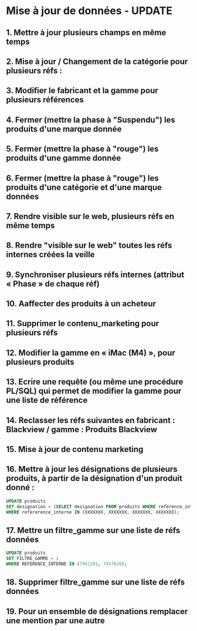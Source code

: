 # Mise à jour de données - UPDATE

## 1. Mettre à jour plusieurs champs en même temps
<!--
Tester une requête de type update où on met à jour plusieurs champs. Ex :

Update table g_produits

Set idMan = ‘1263’, iRange = ‘27454’

Where id in (val1, val2, val3, val4,…) ;
-->

## 2. Mise à jour / Changement de la catégorie pour plusieurs réfs :

## 3. Modifier le fabricant et la gamme pour plusieurs références
<!--
Hello Gp,

Merci de mettre les ref sous la marque et logo Philips .

STG
-->

## 4. Fermer (mettre la phase à "Suspendu") les produits d'une marque donnée
<!-- soit PL/SQL
soit SQL : utiliser un CTE ou une "Temporary Table"
-->

## 5. Fermer (mettre la phase à "rouge") les produits d'une gamme donnée

## 6. Fermer (mettre la phase à "rouge") les produits d'une catégorie et d'une marque données

## 7. Rendre visible sur le web, plusieurs réfs en même temps

## 8. Rendre "visible sur le web" toutes les réfs internes créées la veille

## 9. Synchroniser plusieurs réfs internes (attribut « Phase » de chaque réf)
<!-- Update ou PL/SQL
Synchroniser plusieurs réfs internes (attribut « Phase » de chaque réf) : 
La méthode manuelle : 
TMS : Aller sur chaque réf et cliquer sur 
  
Attends le message vert de confirmation
-->

## 10. Aaffecter des produits à un acheteur
<!--
Situation : un acheteur J.G. décide de quitter l’entreprise. Le directeur des achats S.S.  souhaite transférer les produits jusqu’alors sous la responsabilité de J.G. vers d’autres acheteurs.
L’affectation des réfs à un acheteur se fait par « marque et gamme » ou simplement par Gamme (car cette dernière contient l’information sur la marque)
Note : voici quelques tables de la BDD : utilisateurs (exemple : acheteurs), produits, gammes, categories
L’affectation d’un employeur en tant qu’acheteur pour une marque-gamme donnée, se fait soit par ajout dans la table être_acheteur (dans le cas où on souhaite garder en mémoire la liste des anciens acheteurs), 
soit par modification de l’employé dans la table être_acheteur.
Rappel de la structure d’un enregistrement dans la table être_acheteur : 
employé – marque – gamme – date
-->

## 11. Supprimer le contenu_marketing pour plusieurs réfs
<!--
Ecrire une procédure PL/SQL qui supprime le contenu_marketing pour plusieurs réfs
Ou simplement du code SQL :
Update g_produits
Set description_produits = NULL
Where ref_inerne IN (…) ;
-->
## 12. Modifier la gamme en « iMac (M4) », pour plusieurs produits

<!--
7512751

7512752

7512753

7512754

7512755
-->

## 13. Ecrire une requête (ou même une procédure PL/SQL) qui permet de modifier la gamme pour une liste de référence

## 14. Reclasser les réfs suivantes en fabricant : Blackview / gamme : Produits Blackview
<!-- 
30017842
30040186
30056307
30064315
30064400
-->

## 15. Mise à jour de contenu marketing
<!--
Recopier / Dupliquer le contenu marketing (descriptif produit) d’une réf, sur plusieurs autres réfs.
Ou avec SQL (à tester)
```sql
UPDATE produits
SET descriptif_produit = (
                          SELECT descriptif_produit
                          FROM produits
                          WHERE reference_interne = XXXXXX
                          )
WHERE reference_interne = XXXXXXX
```

Il est aussi possible d'utiliser PL/SQL : voir fichier...
-->

<!--
# Intéressant ...
Il faudrait suprrimer la mention "jusqu’à" sur les désignaitons de plusieurs réfs
-->

<!--
## 17. Mettre du contenu dans une balise HTML <p>...</p>

Pour toutes les réf qui ont les données "Description Existante" identiques à "Description CNET"; et dont le contenu textuel n'est pas entouré de la balise HTML <p>...</p> : 

écrire un code SQL qui : 
- soit récupérer le contenu, l'entourer dans la balise <p>...</p>, puis le charger
- soit écrire : <p> de texte et </p> en fin de texte
Je penche pour la première option.
-->

## 16. Mettre à jour les désignations de plusieurs produits, à partir de la désignation d'un produit donné :
```sql
UPDATE produits
SET designation = (SELECT designation FROM produits WHERE reference_interne = 7512536)
WHERE refererence_interne IN (XXXXXXX, XXXXXXX, XXXXXXX, XXXXXXX);
```

## 17. Mettre un filtre_gamme sur une liste de réfs données

```sql
UPDATE produits
SET FILTRE_GAMME = 1
WHERE REFERENCE_INTERNE IN (7951201, 7457826);
```

## 18. Supprimer filtre_gamme sur une liste de réfs données

## 19. Pour un ensemble de désignations remplacer une mention par une autre
<!--
Bonjour,

Il faut changer la designation sur toutes les references.

Tout ce qui contient "Azure Active Directory Premium" doit être remplacé par "Entra ID".

Le P1/P2 reste.

Merci

drop table t1;

create table t1 (
    id int,
    designation varchar2(100)
);

insert into t1 values (10, 'Azure Active Directory Premium P1|CFQ7TTC0LFLS:0002-P1M-Monthly-COM');

select * from t1;

update t1
set designation = replace(designation, 'Azure Active Directory Premium', 'Entra ID');

-- UPDATE table SET nom_colonne = REPLACE(nom_colonne, 'ancien texte', 'texte de remplacement')

select * from t1;
-->





